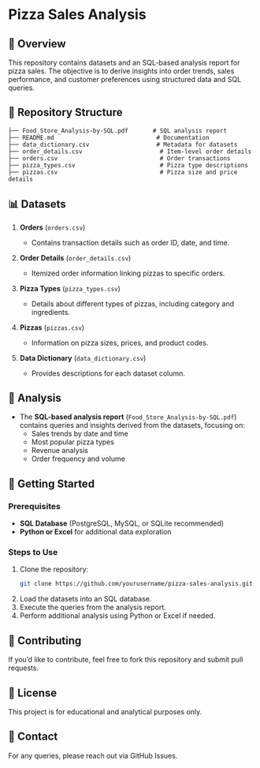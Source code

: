 # Pizza Sales Analysis

## 📌 Overview
This repository contains datasets and an SQL-based analysis report for pizza sales. The objective is to derive insights into order trends, sales performance, and customer preferences using structured data and SQL queries.

## 📂 Repository Structure
```
├── Food_Store_Analysis-by-SQL.pdf       # SQL analysis report
├── README.md                             # Documentation
├── data_dictionary.csv                   # Metadata for datasets
├── order_details.csv                      # Item-level order details
├── orders.csv                             # Order transactions
├── pizza_types.csv                        # Pizza type descriptions
├── pizzas.csv                             # Pizza size and price details
```

## 📊 Datasets
1. **Orders** (`orders.csv`)
   - Contains transaction details such as order ID, date, and time.

2. **Order Details** (`order_details.csv`)
   - Itemized order information linking pizzas to specific orders.

3. **Pizza Types** (`pizza_types.csv`)
   - Details about different types of pizzas, including category and ingredients.

4. **Pizzas** (`pizzas.csv`)
   - Information on pizza sizes, prices, and product codes.

5. **Data Dictionary** (`data_dictionary.csv`)
   - Provides descriptions for each dataset column.

## 📖 Analysis
- The **SQL-based analysis report** (`Food_Store_Analysis-by-SQL.pdf`) contains queries and insights derived from the datasets, focusing on:
  - Sales trends by date and time
  - Most popular pizza types
  - Revenue analysis
  - Order frequency and volume

## 🚀 Getting Started
### Prerequisites
- **SQL Database** (PostgreSQL, MySQL, or SQLite recommended)
- **Python or Excel** for additional data exploration

### Steps to Use
1. Clone the repository:
   ```bash
   git clone https://github.com/yourusername/pizza-sales-analysis.git
   ```
2. Load the datasets into an SQL database.
3. Execute the queries from the analysis report.
4. Perform additional analysis using Python or Excel if needed.

## 📝 Contributing
If you’d like to contribute, feel free to fork this repository and submit pull requests.

## 📜 License
This project is for educational and analytical purposes only.

## 📧 Contact
For any queries, please reach out via GitHub Issues.
